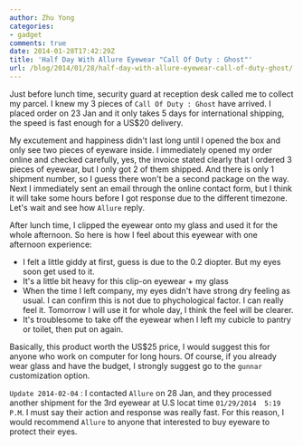 ```yaml
---
author: Zhu Yong
categories: 
- gadget
comments: true
date: 2014-01-28T17:42:29Z
title: 'Half Day With Allure Eyewear "Call Of Duty : Ghost"'
url: /blog/2014/01/28/half-day-with-allure-eyewear-call-of-duty-ghost/
---
```


Just before lunch time, security guard at reception desk called me to collect my parcel. I knew my 3 pieces of `Call Of Duty : Ghost` have arrived. I placed order on 23 Jan and it only takes 5 days for international shipping, the speed is fast enough for a US$20 delivery. 

My excutement and happiness didn't last long until I opened the box and only see two pieces of eyeware inside. I immediately opened my order online and checked carefully, yes, the invoice stated clearly that I ordered 3 pieces of eyewear, but I only got 2 of them shipped. And there is only 1 shipment number, so I guess there won't be a second package on the way. Next I immediately sent an email through the online contact form, but I think it will take some hours before I got response due to the different timezone. Let's wait and see how `Allure` reply.

After lunch time, I clipped the eyewear onto my glass and used it for the whole afternoon. So here is how I feel about this eyewear with one afternoon experience: 

<!--more-->

* I felt a little giddy at first, guess is due to the 0.2 diopter. But my eyes soon get used to it.
* It's a little bit heavy for this clip-on eyewear + my glass
* When the time I left company, my eyes didn't have strong dry feeling as usual. I can confirm this is not due to phychological factor. I can really feel it. Tomorrow I will use it for whole day, I think the feel will be clearer.
* It's troublesome to take off the eyewear when I left my cubicle to pantry or toilet, then put on again.

Basically, this product worth the US$25 price, I would suggest this for anyone who work on computer for long hours. Of course, if you already wear glass and have the budget, I strongly suggest go to the `gunnar` customization option. 

`Update 2014-02-04` : I contacted `Allure` on 28 Jan, and they processed another shipment for the 3rd eyewear at U.S locat time `01/29/2014	 5:19 P.M`. I must say their action and response was really fast. For this reason, I would recommend `Allure` to anyone that interested to buy eyeware to protect their eyes. 